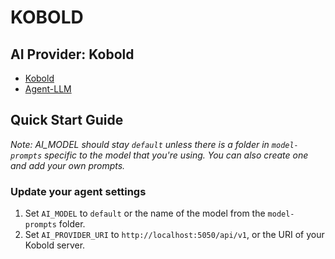 # KOBOLD

## AI Provider: Kobold

- [Kobold](https://github.com/KoboldAI/KoboldAI-Client)
- [Agent-LLM](https://github.com/Josh-XT/Agent-LLM)

## Quick Start Guide
_Note: AI_MODEL should stay `default` unless there is a folder in `model-prompts` specific to the model that you're using. You can also create one and add your own prompts._

### Update your agent settings
1. Set `AI_MODEL` to `default` or the name of the model from the `model-prompts` folder.
2. Set `AI_PROVIDER_URI` to `http://localhost:5050/api/v1`, or the URI of your Kobold server. 
